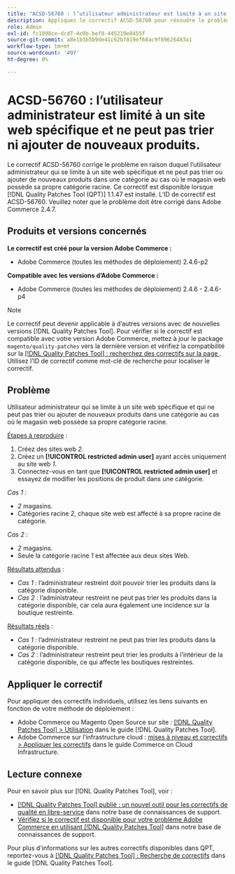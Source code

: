 ```yaml
---
title: "ACSD-56760 : l’utilisateur administrateur est limité à un site web spécifique et ne peut pas trier ni ajouter de nouveaux produits"
description: Appliquez le correctif ACSD-56760 pour résoudre le problème Adobe Commerce en raison duquel l’utilisateur administrateur qui se limite à un site web spécifique et ne peut pas trier ou ajouter de nouveaux produits dans une catégorie si le magasin web possède sa propre catégorie racine.
role: Admin
exl-id: fc1898ce-dcd7-4c0b-bef0-445219e8455f
source-git-commit: a8e1b3b5b9de41c62bf819ef68ac9f89626483a1
workflow-type: tm+mt
source-wordcount: '497'
ht-degree: 0%

---
```


# ACSD-56760 : l’utilisateur administrateur est limité à un site web spécifique et ne peut pas trier ni ajouter de nouveaux produits.

Le correctif ACSD-56760 corrige le problème en raison duquel l’utilisateur administrateur qui se limite à un site web spécifique et ne peut pas trier ou ajouter de nouveaux produits dans une catégorie au cas où le magasin web possède sa propre catégorie racine. Ce correctif est disponible lorsque [!DNL Quality Patches Tool (QPT)] 1.1.47 est installé. L’ID de correctif est ACSD-56760. Veuillez noter que le problème doit être corrigé dans Adobe Commerce 2.4.7.

## Produits et versions concernés

**Le correctif est créé pour la version Adobe Commerce :**

* Adobe Commerce (toutes les méthodes de déploiement) 2.4.6-p2

**Compatible avec les versions d’Adobe Commerce :**

* Adobe Commerce (toutes les méthodes de déploiement) 2.4.6 - 2.4.6-p4

>[!NOTE]
>
>Le correctif peut devenir applicable à d’autres versions avec de nouvelles versions [!DNL Quality Patches Tool]. Pour vérifier si le correctif est compatible avec votre version Adobe Commerce, mettez à jour le package `magento/quality-patches` vers la dernière version et vérifiez la compatibilité sur la [[!DNL Quality Patches Tool] : recherchez des correctifs sur la page ](https://experienceleague.adobe.com/tools/commerce-quality-patches/index.html). Utilisez l’ID de correctif comme mot-clé de recherche pour localiser le correctif.

## Problème

Utilisateur administrateur qui se limite à un site web spécifique et qui ne peut pas trier ou ajouter de nouveaux produits dans une catégorie au cas où le magasin web possède sa propre catégorie racine.

<u>Étapes à reproduire</u> :

1. Créez des sites web *2*.
1. Créez un **[!UICONTROL restricted admin user]** ayant accès uniquement au site web *1*.
1. Connectez-vous en tant que **[!UICONTROL restricted admin user]** et essayez de modifier les positions de produit dans une catégorie.

*Cas 1* :

* *2* magasins.
* Catégories racine *2*, chaque site web est affecté à sa propre racine de catégorie.

*Cas 2* :

* *2* magasins.
* Seule la catégorie racine *1* est affectée aux deux sites Web.

<u>Résultats attendus</u> :

* *Cas 1* : l’administrateur restreint doit pouvoir trier les produits dans la catégorie disponible.
* *Cas 2* : l’administrateur restreint ne peut pas trier les produits dans la catégorie disponible, car cela aura également une incidence sur la boutique restreinte.

<u>Résultats réels</u> :

* *Cas 1* : l’administrateur restreint ne peut pas trier les produits dans la catégorie disponible.
* *Cas 2* : l’administrateur restreint peut trier les produits à l’intérieur de la catégorie disponible, ce qui affecte les boutiques restreintes.

## Appliquer le correctif

Pour appliquer des correctifs individuels, utilisez les liens suivants en fonction de votre méthode de déploiement :

* Adobe Commerce ou Magento Open Source sur site : [[!DNL Quality Patches Tool] > Utilisation](https://experienceleague.adobe.com/docs/commerce-operations/tools/quality-patches-tool/usage.html) dans le guide [!DNL Quality Patches Tool].
* Adobe Commerce sur l’infrastructure cloud : [mises à niveau et correctifs > Appliquer les correctifs](https://experienceleague.adobe.com/docs/commerce-cloud-service/user-guide/develop/upgrade/apply-patches.html) dans le guide Commerce on Cloud Infrastructure.

## Lecture connexe

Pour en savoir plus sur [!DNL Quality Patches Tool], voir :

* [[!DNL Quality Patches Tool] publié : un nouvel outil pour les correctifs de qualité en libre-service](/help/announcements/adobe-commerce-announcements/magento-quality-patches-released-new-tool-to-self-serve-quality-patches.md) dans notre base de connaissances de support.
* [Vérifiez si le correctif est disponible pour votre problème Adobe Commerce en utilisant  [!DNL Quality Patches Tool]](/help/support-tools/patches-available-in-qpt-tool/check-patch-for-magento-issue-with-magento-quality-patches.md) dans notre base de connaissances de support.

Pour plus d&#39;informations sur les autres correctifs disponibles dans QPT, reportez-vous à [[!DNL Quality Patches Tool] : Recherche de correctifs](https://experienceleague.adobe.com/tools/commerce-quality-patches/index.html) dans le guide [!DNL Quality Patches Tool].
